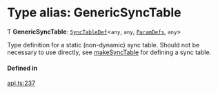 # Type alias: GenericSyncTable

Ƭ **GenericSyncTable**: [`SyncTableDef`](../interfaces/SyncTableDef.md)<`any`, `any`, [`ParamDefs`](ParamDefs.md), `any`\>

Type definition for a static (non-dynamic) sync table.
Should not be necessary to use directly, see [makeSyncTable](../functions/makeSyncTable.md)
for defining a sync table.

#### Defined in

[api.ts:237](https://github.com/coda/packs-sdk/blob/main/api.ts#L237)
